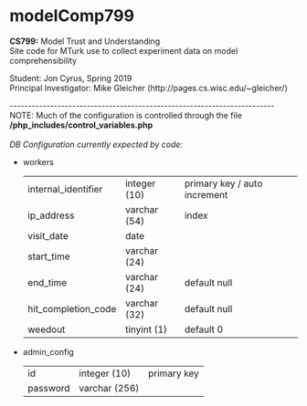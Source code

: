 # modelComp799
<p>
  <b>CS799:</b> Model Trust and Understanding<br />
  Site code for MTurk use to collect experiment data on model comprehensibility
</p>

<p>
  Student: Jon Cyrus, Spring 2019<br />
  Principal Investigator: Mike Gleicher (http://pages.cs.wisc.edu/~gleicher/)
</p>

<p>
  ------------------------------------------------------------------------<br />
  NOTE: Much of the configuration is controlled through the file
  <b>/php_includes/control_variables.php</b><br />
  <br />
  <i>DB Configuration currently expected by code:</i><br />
  <ul>
    <li>workers</li>
    <table>
      <tbody>
        <tr>
          <td>internal_identifier</td>
          <td>integer (10)</td>
          <td>primary key / auto increment</td>
        </tr>
        <tr>
          <td>ip_address</td>
          <td>varchar (54)</td>
          <td>index</td>
        </tr>
        <tr>
          <td>visit_date</td>
          <td>date</td>
          <td></td>
        </tr>
        <tr>
          <td>start_time</td>
          <td>varchar (24)</td>
          <td></td>
        </tr>
        <tr>
          <td>end_time</td>
          <td>varchar (24)</td>
          <td>default null</td>
        </tr>
        <tr>
          <td>hit_completion_code</td>
          <td>varchar (32)</td>
          <td>default null</td>
        </tr>
        <tr>
          <td>weedout</td>
          <td>tinyint (1)</td>
          <td>default 0</td>
        </tr>
      </tbody>
    </table>
    <li>admin_config</li>
      <table>
        <tbody>
          <tr>
            <td>id</td>
            <td>integer (10)</td>
            <td>primary key</td>
          </tr>
          <tr>
            <td>password</td>
            <td>varchar (256)</td>
            <td></td>
          </tr>
        </tbody>
      </table>
  </ul>
</p>
